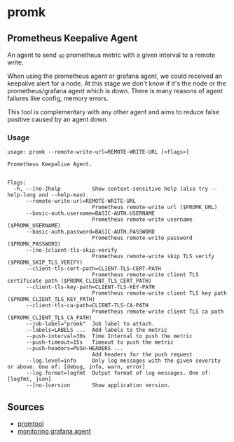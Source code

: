 # promk

## Prometheus Keepalive Agent

An agent to send `up` prometheus metric with a given interval to a remote write.

When using the prometheus agent or grafana agent, we could received an keepalive alert for a node.
At this stage we don't know if it's the node or the prometheus/grafana agent which is down.
There is many reasons of agent failures like config, memory errors.

This tool is complementary with any other agent and aims to reduce false positive caused by an agent down.

### Usage

```
usage: promk --remote-write-url=REMOTE-WRITE-URL [<flags>]

Prometheus Keepalive Agent.


Flags:
  -h, --[no-]help          Show context-sensitive help (also try --help-long and --help-man).
      --remote-write-url=REMOTE-WRITE-URL  
                           Prometheus remote-write url ($PROMK_URL)
      --basic-auth.username=BASIC-AUTH.USERNAME  
                           Prometheus remote-write username ($PROMK_USERNAME)
      --basic-auth.password=BASIC-AUTH.PASSWORD  
                           Prometheus remote-write password ($PROMK_PASSWORD)
      --[no-]client-tls-skip-verify  
                           Prometheus remote-write skip TLS verify ($PROMK_SKIP_TLS_VERIFY)
      --client-tls-cert-path=CLIENT-TLS-CERT-PATH  
                           Prometheus remote-write client TLS certificate path ($PROMK_CLIENT_TLS_CERT_PATH)
      --client-tls-key-path=CLIENT-TLS-KEY-PATH  
                           Prometheus remote-write client TLS key path ($PROMK_CLIENT_TLS_KEY_PATH)
      --client-tls-ca-path=CLIENT-TLS-CA-PATH  
                           Prometheus remote-write client TLS ca path ($PROMK_CLIENT_TLS_CA_PATH)
      --job-label="promk"  Job label to attach.
      --labels=LABELS ...  Add labels to the metric
      --push-interval=30s  Time Internal to push the metric
      --push-timeout=15s   Timeout to push the metric
      --push-headers=PUSH-HEADERS ...  
                           Add headers for the push request
      --log.level=info     Only log messages with the given severity or above. One of: [debug, info, warn, error]
      --log.format=logfmt  Output format of log messages. One of: [logfmt, json]
      --[no-]version       Show application version.
```

## Sources

- [promtool](https://prometheus.io/docs/prometheus/latest/command-line/promtool/)
- [monitoring grafana agent](https://grafana.com/blog/2020/11/18/best-practices-for-meta-monitoring-the-grafana-agent/)